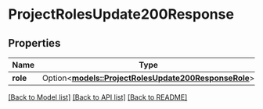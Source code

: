 # ProjectRolesUpdate200Response

## Properties

Name | Type | Description | Notes
------------ | ------------- | ------------- | -------------
**role** | Option<[**models::ProjectRolesUpdate200ResponseRole**](project_roles_update_200_response_role.md)> |  | [optional]

[[Back to Model list]](../README.md#documentation-for-models) [[Back to API list]](../README.md#documentation-for-api-endpoints) [[Back to README]](../README.md)


